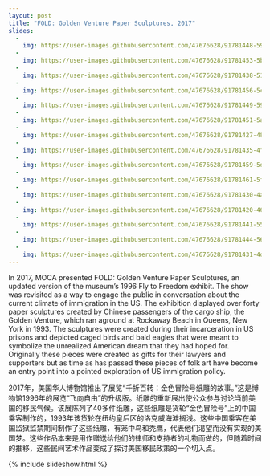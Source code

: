 ```yaml
---
layout: post
title: "FOLD: Golden Venture Paper Sculptures, 2017"
slides:
  -
    img: https://user-images.githubusercontent.com/47676628/91781448-5927f980-ebc8-11ea-98ef-884d8d9936ed.jpg
  -
    img: https://user-images.githubusercontent.com/47676628/91781453-5b8a5380-ebc8-11ea-8397-6b02d8e0ad5d.jpg
  -
    img: https://user-images.githubusercontent.com/47676628/91781438-51685500-ebc8-11ea-93d4-851cbe159561.jpg
  -
    img: https://user-images.githubusercontent.com/47676628/91781456-5cbb8080-ebc8-11ea-9457-421091d3da86.jpg
  -
    img: https://user-images.githubusercontent.com/47676628/91781449-59c09000-ebc8-11ea-9fb2-c1d1825782d4.jpg
  -
    img: https://user-images.githubusercontent.com/47676628/91781451-5af1bd00-ebc8-11ea-9dab-b537b8a7de59.jpg
  -
    img: https://user-images.githubusercontent.com/47676628/91781427-48778380-ebc8-11ea-960d-0308b900bf18.jpg
  -
    img: https://user-images.githubusercontent.com/47676628/91781435-4f9e9180-ebc8-11ea-8641-6bc00d7e23b5.jpg
  -
    img: https://user-images.githubusercontent.com/47676628/91781459-5decad80-ebc8-11ea-9611-feef0877220f.jpg
  -
    img: https://user-images.githubusercontent.com/47676628/91781461-5f1dda80-ebc8-11ea-97c5-e16dbf783906.jpg
  -
    img: https://user-images.githubusercontent.com/47676628/91781430-4ad9dd80-ebc8-11ea-8cfb-6a4f73407e3f.jpg
  -
    img: https://user-images.githubusercontent.com/47676628/91781420-46adc000-ebc8-11ea-8315-9109698d0a65.jpg
  -
    img: https://user-images.githubusercontent.com/47676628/91781441-55947280-ebc8-11ea-8b6a-e5eb8d6ceaa2.jpg
  -
    img: https://user-images.githubusercontent.com/47676628/91781444-56c59f80-ebc8-11ea-9ebd-b558e9caea3a.jpg
  -
    img: https://user-images.githubusercontent.com/47676628/91781431-4d3c3780-ebc8-11ea-96e3-254eb05e66b5.jpg
---
```


In 2017, MOCA presented FOLD: Golden Venture Paper Sculptures, an updated version of the museum’s 1996 Fly to Freedom exhibit.  The show was revisited as a way to engage the public in conversation about the current climate of  immigration in the US. The exhibition displayed over forty paper sculptures created by Chinese passengers of the cargo ship, the Golden Venture, which ran aground at Rockaway Beach in Queens, New York in 1993.  The sculptures were created during their incarceration in US prisons and depicted caged birds and bald eagles that were meant to symbolize the unrealized American dream that they had hoped for.  Originally these pieces were created as gifts for their lawyers and supporters but as time as has passed these pieces of folk art have become an entry point into a pointed exploration of US immigration policy.  

2017年，美国华人博物馆推出了展览“千折百转：金色冒险号纸雕的故事。”这是博物馆1996年的展览“飞向自由”的升级版。纸雕的重新展出使公众参与讨论当前美国的移民气候。该展陈列了40多件纸雕，这些纸雕是货轮“金色冒险号”上的中国乘客制作的，1993年该货轮在纽约皇后区的洛克威海滩搁浅。这些中国乘客在美国监狱监禁期间制作了这些纸雕，有笼中鸟和秃鹰，代表他们渴望而没有实现的美国梦。这些作品本来是用作赠送给他们的律师和支持者的礼物而做的，但随着时间的推移，这些民间艺术作品变成了探讨美国移民政策的一个切入点。

{% include slideshow.html %}
